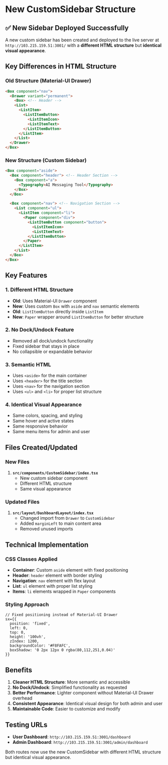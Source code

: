 # New CustomSidebar Structure

## ✅ **New Sidebar Deployed Successfully**

A new custom sidebar has been created and deployed to the live server at `http://103.215.159.51:3001/` with a **different HTML structure** but **identical visual appearance**.

## **Key Differences in HTML Structure**

### **Old Structure (Material-UI Drawer)**
```html
<Box component="nav">
  <Drawer variant="permanent">
    <Box> <!-- Header -->
    <List>
      <ListItem>
        <ListItemButton>
          <ListItemIcon>
          <ListItemText>
        </ListItemButton>
      </ListItem>
    </List>
  </Drawer>
</Box>
```

### **New Structure (Custom Sidebar)**
```html
<Box component="aside">
  <Box component="header"> <!-- Header Section -->
    <Box component="a">
      <Typography>AI Messaging Tool</Typography>
    </Box>
  </Box>
  
  <Box component="nav"> <!-- Navigation Section -->
    <List component="ul">
      <ListItem component="li">
        <Paper component="div">
          <ListItemButton component="button">
            <ListItemIcon>
            <ListItemText>
          </ListItemButton>
        </Paper>
      </ListItem>
    </List>
  </Box>
</Box>
```

## **Key Features**

### **1. Different HTML Structure**
- **Old**: Uses Material-UI `Drawer` component
- **New**: Uses custom `Box` with `aside` and `nav` semantic elements
- **Old**: `ListItemButton` directly inside `ListItem`
- **New**: `Paper` wrapper around `ListItemButton` for better structure

### **2. No Dock/Undock Feature**
- Removed all dock/undock functionality
- Fixed sidebar that stays in place
- No collapsible or expandable behavior

### **3. Semantic HTML**
- Uses `<aside>` for the main container
- Uses `<header>` for the title section
- Uses `<nav>` for the navigation section
- Uses `<ul>` and `<li>` for proper list structure

### **4. Identical Visual Appearance**
- Same colors, spacing, and styling
- Same hover and active states
- Same responsive behavior
- Same menu items for admin and user

## **Files Created/Updated**

### **New Files**
1. **`src/components/CustomSidebar/index.tsx`**
   - New custom sidebar component
   - Different HTML structure
   - Same visual appearance

### **Updated Files**
1. **`src/layout/DashboardLayout/index.tsx`**
   - Changed import from `Drawer` to `CustomSidebar`
   - Added `marginLeft` to main content area
   - Removed unused imports

## **Technical Implementation**

### **CSS Classes Applied**
- **Container**: Custom `aside` element with fixed positioning
- **Header**: `header` element with border styling
- **Navigation**: `nav` element with flex layout
- **List**: `ul` element with proper list styling
- **Items**: `li` elements wrapped in `Paper` components

### **Styling Approach**
```tsx
// Fixed positioning instead of Material-UI Drawer
sx={{
  position: 'fixed',
  left: 0,
  top: 0,
  height: '100vh',
  zIndex: 1200,
  backgroundColor: '#F8FAFC',
  boxShadow: '0 2px 12px 0 rgba(80,112,251,0.04)'
}}
```

## **Benefits**

1. **Cleaner HTML Structure**: More semantic and accessible
2. **No Dock/Undock**: Simplified functionality as requested
3. **Better Performance**: Lighter component without Material-UI Drawer overhead
4. **Consistent Appearance**: Identical visual design for both admin and user
5. **Maintainable Code**: Easier to customize and modify

## **Testing URLs**

- **User Dashboard**: `http://103.215.159.51:3001/dashboard`
- **Admin Dashboard**: `http://103.215.159.51:3001/admin/dashboard`

Both routes now use the new CustomSidebar with different HTML structure but identical visual appearance. 